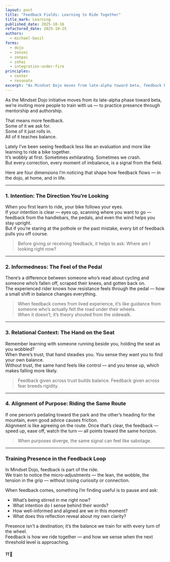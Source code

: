 ```yaml
---
layout: post
title: "Feedback Fields: Learning to Ride Together"
title_mark: Learning
published_date: 2025-10-16
refactored_date: 2025-10-25
authors: 
  - michael-basil
forms:
  - dojo
  - zensei
  - zenpai
  - zohai
  - integration-under-fire
principles:
  - center
  - resonate
excerpt: "As Mindset Dojo moves from late-alpha toward beta, feedback becomes our training ground — a way to find balance, alignment, and presence in motion."
---
```


As the Mindset Dojo initiative moves from its late-alpha phase toward beta, we’re inviting more people to train with us — to practice presence through mentorship and authorship.  

That means more feedback.  
Some of it we ask for.  
Some of it just rolls in.  
All of it teaches balance.  

Lately I’ve been seeing feedback less like an evaluation and more like learning to ride a bike together.  
It’s wobbly at first. Sometimes exhilarating. Sometimes we crash.  
But every correction, every moment of imbalance, is a signal from the field.  

Here are four dimensions I’m noticing that shape how feedback flows — in the dojo, at home, and in life.

---

### 1. Intention: The Direction You’re Looking

When you first learn to ride, your bike follows your eyes.  
If your intention is clear — eyes up, scanning where you want to go — feedback from the handlebars, the pedals, and even the wind helps you stay upright.  
But if you’re staring at the pothole or the past mistake, every bit of feedback pulls you off course.  

> Before giving or receiving feedback, it helps to ask: Where am I looking right now?

---

### 2. Informedness: The Feel of the Pedal

There’s a difference between someone who’s read about cycling and someone who’s fallen off, scraped their knees, and gotten back on.  
The experienced rider knows how resistance feels through the pedal — how a small shift in balance changes everything.  

> When feedback comes from lived experience, it’s like guidance from someone who’s actually felt the road under their wheels.  
> When it doesn’t, it’s theory shouted from the sidewalk.  

---

### 3. Relational Context: The Hand on the Seat

Remember learning with someone running beside you, holding the seat as you wobbled?  
When there’s trust, that hand steadies you. You sense they want you to find your own balance.  
Without trust, the same hand feels like control — and you tense up, which makes falling more likely.  

> Feedback given across trust builds balance. Feedback given across fear breeds rigidity.

---

### 4. Alignment of Purpose: Riding the Same Route

If one person’s pedaling toward the park and the other’s heading for the mountain, even good advice causes friction.  
Alignment is like agreeing on the route. Once that’s clear, the feedback — speed up, ease off, watch the turn — all points toward the same horizon.  

> When purposes diverge, the same signal can feel like sabotage.  

---

### Training Presence in the Feedback Loop

In Mindset Dojo, feedback is part of the ride.  
We train to notice the micro-adjustments — the lean, the wobble, the tension in the grip — without losing curiosity or connection.  

When feedback comes, something I’m finding useful is to pause and ask:

- What’s being stirred in me right now?  
- What intention do I sense behind their words?  
- How well-informed and aligned are we in this moment?  
- What does this reflection reveal about my own clarity?  

Presence isn’t a destination; it’s the balance we train for with every turn of the wheel.  
Feedback is how we ride together — and how we sense when the next threshold level is approaching.  

⛩️🌿
